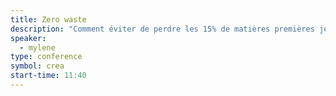 ```yaml
---
title: Zero waste
description: "Comment éviter de perdre les 15% de matières premières jetées par l'industrie du textile grâce au design collaboratif ? Quand la créativité et les Fab Labs se mettent au servive de l'éco-conception et de la mode."
speaker:
  - mylene
type: conference
symbol: crea
start-time: 11:40
---
```

